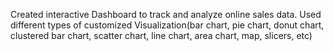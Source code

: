 Created interactive Dashboard to track and analyze online sales data. Used different types of customized Visualization(bar chart, pie chart, donut chart, clustered bar chart, scatter chart, line chart, area chart, map, slicers, etc)

